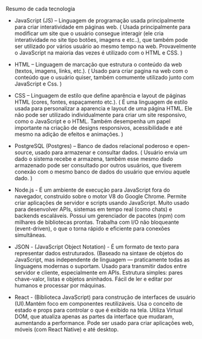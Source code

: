 Resumo de cada tecnologia 

- JavaScript (JS) – Linguagem de programação usada principalmente para criar interatividade em páginas web.
  ( Usada principalmente para modificar um site que o usuário consegue interagir (ele cria interatividade no site tipo botões, imagens e etc..),
  que também pode ser utilizado por vários usuário ao mesmo tempo na web. Provavelmente o JavaScript na maioria das vezes é utilizado com o HTML e CSS. )

- HTML – Linguagem de marcação que estrutura o conteúdo da web (textos, imagens, links, etc.).
  ( Usado para criar pagina na web com o conteúdo que o usuário quiser, também comumente utilizado junto com JavaScript e Css. )

- CSS – Linguagem de estilo que define aparência e layout de páginas HTML (cores, fontes, espaçamento etc.).
  ( É uma linguagem de estilo usada para personalizar a aparencia e layout de uma página HTML. Ele não pode ser utilizado individualmente para criar um site responsivo, como o JavaScript e o HTML.
  Também desempenha um papel importante na criação de designs responsivos, acessibilidade e até mesmo na adição de efeitos e animações. )

- PostgreSQL (Postgres) – Banco de dados relacional poderoso e open-source, usado para armazenar e consultar dados.
  ( Usuário envia um dado o sistema recebe e armazena, também esse mesmo dado armazenado pode ser consultado por outros usuários,
  que tiverem conexão com o mesmo banco de dados do usuário que enviou aquele dado. )

- Node.js - É um ambiente de execução para JavaScript fora do navegador, construído sobre o motor V8 do Google Chrome.
Permite criar aplicações de servidor e scripts usando JavaScript.
Muito usado para desenvolver APIs, sistemas em tempo real (como chats) e backends escaláveis.
Possui um gerenciador de pacotes (npm) com milhares de bibliotecas prontas.
Trabalha com I/O não bloqueante (event-driven), o que o torna rápido e eficiente para conexões simultâneas.

- JSON - (JavaScript Object Notation) - É um formato de texto para representar dados estruturados.
(Baseado na sintaxe de objetos do JavaScript, mas independente de linguagem — praticamente todas as linguagens modernas o suportam.
Usado para transmitir dados entre servidor e cliente, especialmente em APIs. Estrutura simples: pares chave-valor, listas e objetos aninhados.
Fácil de ler e editar por humanos e processar por máquinas. 

- React - (Biblioteca JavaScript) para construção de interfaces de usuário (UI).Mantém foco em componentes reutilizáveis.
Usa o conceito de estado e props para controlar o que é exibido na tela.
Utiliza Virtual DOM, que atualiza apenas as partes da interface que mudaram, aumentando a performance.
Pode ser usado para criar aplicações web, móveis (com React Native) e até desktop.

